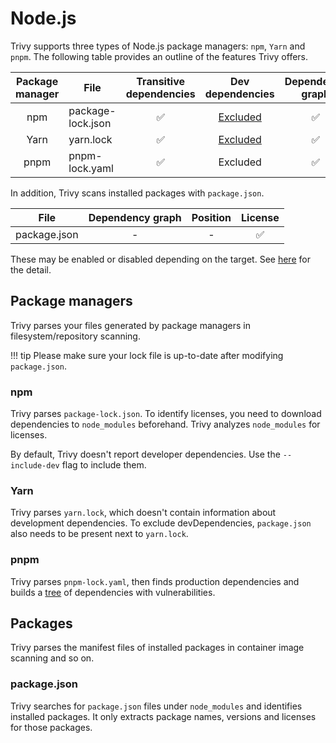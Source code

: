 # Node.js

Trivy supports three types of Node.js package managers: `npm`, `Yarn` and `pnpm`.
The following table provides an outline of the features Trivy offers.

| Package manager | File              | Transitive dependencies | Dev dependencies  | Dependency graph | Position | License |
|:---------------:|-------------------|:-----------------------:|:-----------------:|:----------------:|:--------:|:-------:|
|       npm       | package-lock.json |            ✅            | [Excluded](#npm)  |        ✅         |    ✅     |    ✅    |
|      Yarn       | yarn.lock         |            ✅            | [Excluded](#yarn) |        ✅         |    ✅     |    -    |
|      pnpm       | pnpm-lock.yaml    |            ✅            |     Excluded      |        ✅         |    -     |    -    |

In addition, Trivy scans installed packages with `package.json`.

| File         | Dependency graph | Position | License |
|--------------|:----------------:|:--------:|:-------:|
| package.json |        -         |    -     |    ✅    |

These may be enabled or disabled depending on the target.
See [here](./index.md) for the detail.

## Package managers
Trivy parses your files generated by package managers in filesystem/repository scanning.

!!! tip
    Please make sure your lock file is up-to-date after modifying `package.json`.

### npm
Trivy parses `package-lock.json`.
To identify licenses, you need to download dependencies to `node_modules` beforehand.
Trivy analyzes `node_modules` for licenses.

By default, Trivy doesn't report developer dependencies. Use the `--include-dev` flag to include them.

### Yarn
Trivy parses `yarn.lock`, which doesn't contain information about development dependencies.
To exclude devDependencies, `package.json` also needs to be present next to `yarn.lock`.

### pnpm
Trivy parses `pnpm-lock.yaml`, then finds production dependencies and builds a [tree] of dependencies with vulnerabilities.

## Packages
Trivy parses the manifest files of installed packages in container image scanning and so on.

### package.json
Trivy searches for `package.json` files under `node_modules` and identifies installed packages.
It only extracts package names, versions and licenses for those packages.


[tree]: ../../../configuration/reporting.md#show-origins-of-vulnerable-dependencies 